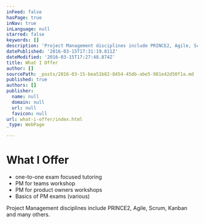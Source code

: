 ```yaml
---
inFeed: false
hasPage: true
inNav: true
inLanguage: null
starred: false
keywords: []
description: 'Project Management disciplines include PRINCE2, Agile, Scrum, Kanban and many others.'
datePublished: '2016-03-15T17:31:19.811Z'
dateModified: '2016-03-15T17:27:48.874Z'
title: What I Offer
author: []
sourcePath: _posts/2016-03-15-bea51b82-8454-45db-abe5-981e42d50f1a.md
published: true
authors: []
publisher:
  name: null
  domain: null
  url: null
  favicon: null
url: what-i-offer/index.html
_type: WebPage

---
```

# What I Offer

* one-to-one exam focused tutoring
* PM for teams workshop
* PM for product owners workshops
* Basics of PM exams (various)

Project Management disciplines include PRINCE2, Agile, Scrum, Kanban and many others.